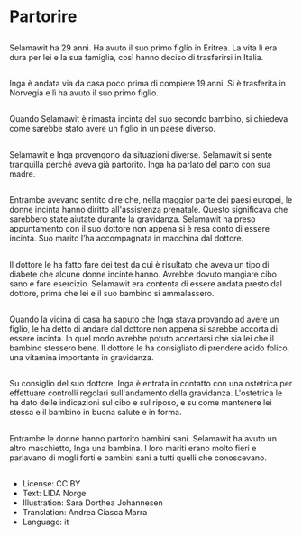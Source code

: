 # Partorire

##
Selamawit ha 29 anni. Ha avuto il suo primo figlio in Eritrea. La vita lì era dura per lei e la sua famiglia, così hanno deciso di trasferirsi in Italia.

##
Inga è andata via da casa poco prima di compiere 19 anni. Si è trasferita in Norvegia e lì ha avuto il suo primo figlio.

##
Quando Selamawit è rimasta incinta del suo secondo bambino, si chiedeva come sarebbe stato avere un figlio in un paese diverso.

##
Selamawit e Inga provengono da situazioni diverse. Selamawit si sente tranquilla perché aveva già partorito. Inga ha parlato del parto con sua madre.

##
Entrambe avevano sentito dire che, nella maggior parte dei paesi europei, le donne incinta hanno diritto all'assistenza prenatale. Questo significava che sarebbero state aiutate durante la gravidanza. Selamawit ha preso appuntamento con il suo dottore non appena si è resa conto di essere incinta. Suo marito l’ha accompagnata in macchina dal dottore.

##
Il dottore le ha fatto fare dei test da cui è risultato che aveva un tipo di diabete che alcune donne incinte hanno. Avrebbe dovuto mangiare cibo sano e fare esercizio. Selamawit era contenta di essere andata presto dal dottore, prima che lei e il suo bambino si ammalassero.

##
Quando la vicina di casa ha saputo che Inga stava provando ad avere un figlio, le ha detto di andare dal dottore non appena si sarebbe accorta di essere incinta. In quel modo avrebbe potuto accertarsi che sia lei che il bambino stessero bene. Il dottore le ha consigliato di prendere acido folico, una vitamina importante in gravidanza.

##
Su consiglio del suo dottore, Inga è entrata in contatto con una ostetrica per effettuare controlli regolari sull'andamento della gravidanza. L'ostetrica le ha dato delle indicazioni sul cibo e sul riposo, e su come mantenere lei stessa e il bambino in buona salute e in forma.

##
Entrambe le donne hanno partorito bambini sani. Selamawit ha avuto un altro maschietto, Inga una bambina. I loro mariti erano molto fieri e parlavano di mogli forti e bambini sani a tutti quelli che conoscevano.

##
* License: CC BY
* Text: LIDA Norge
* Illustration: Sara Dorthea Johannesen
* Translation: Andrea Ciasca Marra
* Language: it
